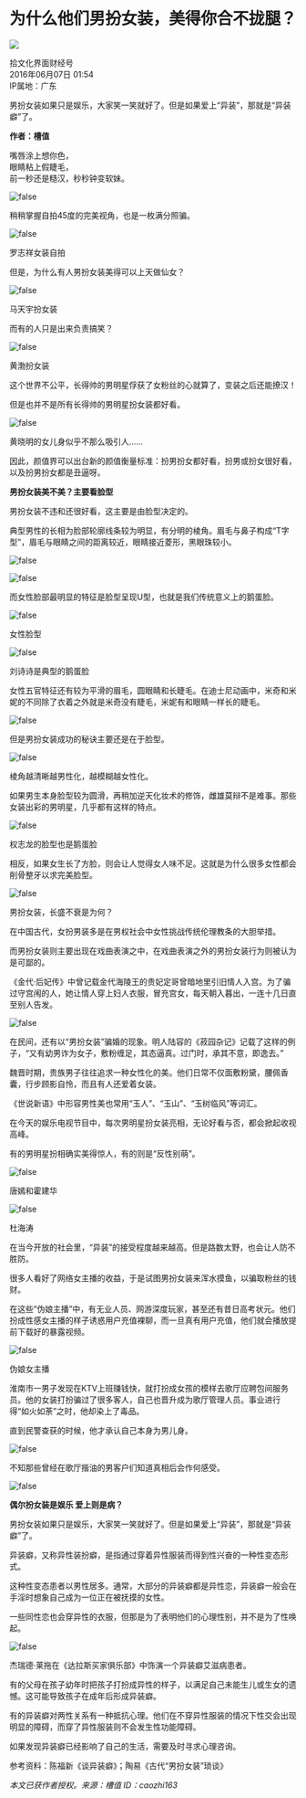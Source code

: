# 为什么他们男扮女装，美得你合不拢腿？

![](https://img.jiemian.com/userface/210x210/245/891/100083062-1450408246.jpg)

拾文化界面财经号  
2016年06月07日 01:54  
IP属地：广东  

男扮女装如果只是娱乐，大家笑一笑就好了。但是如果爱上“异装”，那就是“异装癖”了。

**作者：槽值**

嘴唇涂上想你色，  
眼睛粘上假睫毛，  
前一秒还是糙汉，秒秒钟变软妹。

![false](https://img2.jiemian.com/jiemian/original/20160603/146493599811601600_a700xH.jpg)

稍稍掌握自拍45度的完美视角，也是一枚满分照骗。

![false](https://img1.jiemian.com/jiemian/original/20160603/146493599821415200_a700xH.jpg)

罗志祥女装自拍

但是，为什么有人男扮女装美得可以上天做仙女？

![false](https://img1.jiemian.com/jiemian/original/20160603/146493599825884000_a700xH.jpg)

马天宇扮女装

而有的人只是出来负责搞笑？

![false](https://img3.jiemian.com/jiemian/original/20160603/146493599838077600_a700xH.jpg)

黄渤扮女装

这个世界不公平，长得帅的男明星俘获了女粉丝的心就算了，变装之后还能撩汉！

但是也并不是所有长得帅的男明星扮女装都好看。

![false](https://img3.jiemian.com/jiemian/original/20160603/146493599842484500_a700xH.jpg)

黄晓明的女儿身似乎不那么吸引人……

因此，颜值界可以出台新的颜值衡量标准：扮男扮女都好看，扮男或扮女很好看，以及扮男扮女都是丑逼呀。

**男扮女装美不美？主要看脸型**

男扮女装不违和还很好看，这主要是由脸型决定的。

典型男性的长相为脸部轮廓线条较为明显，有分明的棱角。眉毛与鼻子构成“T字型”，眉毛与眼睛之间的距离较近，眼睛接近菱形，黑眼珠较小。

![false](https://img3.jiemian.com/jiemian/original/20160603/146493599845736900_a700xH.jpg)

![false](https://img2.jiemian.com/jiemian/original/20160603/146493599849842500_a700xH.jpg)

而女性脸部最明显的特征是脸型呈现U型，也就是我们传统意义上的鹅蛋脸。

![false](https://img2.jiemian.com/jiemian/original/20160603/146493599853110500_a700xH.jpg)

女性脸型

![false](https://img1.jiemian.com/jiemian/original/20160603/146493599857355800_a700xH.jpg)

刘诗诗是典型的鹅蛋脸

女性五官特征还有较为平滑的眉毛，圆眼睛和长睫毛。在迪士尼动画中，米奇和米妮的不同除了衣着之外就是米奇没有睫毛，米妮有和眼睛一样长的睫毛。

![false](https://img1.jiemian.com/jiemian/original/20160603/146493599860577300_a700xH.jpg)

但是男扮女装成功的秘诀主要还是在于脸型。

![false](https://img1.jiemian.com/jiemian/original/20160603/146493599863879000_a700xH.jpg)

棱角越清晰越男性化，越模糊越女性化。

如果男生本身脸型较为圆滑，再稍加逆天化妆术的修饰，雌雄莫辩不是难事。那些女装出彩的男明星，几乎都有这样的特点。

![false](https://img2.jiemian.com/jiemian/original/20160603/146493599868088800_a700xH.jpg)

权志龙的脸型也是鹅蛋脸

相反，如果女生长了方脸，则会让人觉得女人味不足。这就是为什么很多女性都会削骨整牙以求完美脸型。

![false](https://img1.jiemian.com/jiemian/original/20160603/146493599871330100_a700xH.jpg)

男扮女装，长盛不衰是为何？

在中国古代，女扮男装多是在男权社会中女性挑战传统伦理教条的大胆举措。

而男扮女装则主要出现在戏曲表演之中，在戏曲表演之外的男扮女装行为则被认为是可鄙的。

《金代·后妃传》中曾记载金代海陵王的贵妃定哥曾暗地里引旧情人入宫。为了骗过守宫闱的人，她让情人穿上妇人衣服，冒充宫女，每天朝入暮出，一连十几日直至别人告发。

![false](https://img1.jiemian.com/jiemian/original/20160603/146493599874678300_a700xH.jpg)

在民间，还有以“男扮女装”骗婚的现象。明人陆容的《菽园杂记》记载了这样的例子，“又有幼男诈为女子，敷粉缠足，其态逼真。过门时，承其不意，即逸去。”

魏晋时期，贵族男子往往追求一种女性化的美。他们日常不仅面敷粉黛，腰佩香囊，行步顾影自怜，而且有人还爱着女装。

《世说新语》中形容男性美也常用“玉人”、“玉山”、“玉树临风”等词汇。

在今天的娱乐电视节目中，每次男明星扮女装亮相，无论好看与否，都会掀起收视高峰。

有的男明星扮相确实美得惊人，有的则是“反性别萌”。

![false](https://img2.jiemian.com/jiemian/original/20160603/146493599878808800_a700xH.jpg)

唐嫣和霍建华

![false](https://img2.jiemian.com/jiemian/original/20160603/146493599883032900_a700xH.jpg)

杜海涛

在当今开放的社会里，“异装”的接受程度越来越高。但是路数太野，也会让人防不胜防。

很多人看好了网络女主播的收益，于是试图男扮女装来浑水摸鱼，以骗取粉丝的钱财。

在这些“伪娘主播”中，有无业人员、网游深度玩家，甚至还有昔日高考状元。他们扮成性感女主播的样子诱惑用户充值裸聊，而一旦真有用户充值，他们就会播放提前下载好的暴露视频。

![false](https://img2.jiemian.com/jiemian/original/20160603/146493599892704700_a700xH.jpg)

伪娘女主播

淮南市一男子发现在KTV上班赚钱快，就打扮成女孩的模样去歌厅应聘包间服务员。他的女装打扮骗过了很多客人，自己也晋升成为歌厅管理人员。事业进行得“如火如荼”之时，他却染上了毒品。

直到民警查获的时候，他才承认自己本身为男儿身。

![false](https://img3.jiemian.com/jiemian/original/20160603/14649359992435700_a700xH.jpg)

不知那些曾经在歌厅揩油的男客户们知道真相后会作何感受。

![false](https://img2.jiemian.com/jiemian/original/20160603/14649359994677600_a700xH.jpg)

**偶尔扮女装是娱乐 爱上则是病？**

男扮女装如果只是娱乐，大家笑一笑就好了。但是如果爱上“异装”，那就是“异装癖”了。

异装癖，又称异性装扮癖，是指通过穿着异性服装而得到性兴奋的一种性变态形式。

这种性变态患者以男性居多。通常，大部分的异装癖都是异性恋，异装癖一般会在手淫时想象自己成为一位正在被抚摸的女性。

一些同性恋也会穿异性的衣服，但那是为了表明他们的心理性别，并不是为了性唤起。

![false](https://img2.jiemian.com/jiemian/original/20160603/14649359997798200_a700xH.jpg)

杰瑞德·莱拖在《达拉斯买家俱乐部》中饰演一个异装癖艾滋病患者。

有的父母在孩子幼年时把孩子打扮成异性的样子，以满足自己未能生儿或生女的遗憾。这可能导致孩子在成年后形成异装癖。

有的异装癖对两性关系有一种抵抗心理。他们在不穿异性服装的情况下性交会出现明显的障碍，而穿了异性服装则不会发生性功能障碍。

如果发现异装癖已经影响了自己的生活，需要及时寻求心理咨询。

参考资料：陈福新《谈异装癖》；陶易《古代“男扮女装”琐谈》

*本文已获作者授权。来源：槽值 ID：caozhi163*